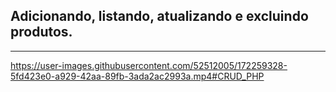 ## Adicionando, listando, atualizando e excluindo produtos.
<hr>

https://user-images.githubusercontent.com/52512005/172259328-5fd423e0-a929-42aa-89fb-3ada2ac2993a.mp4#CRUD_PHP


